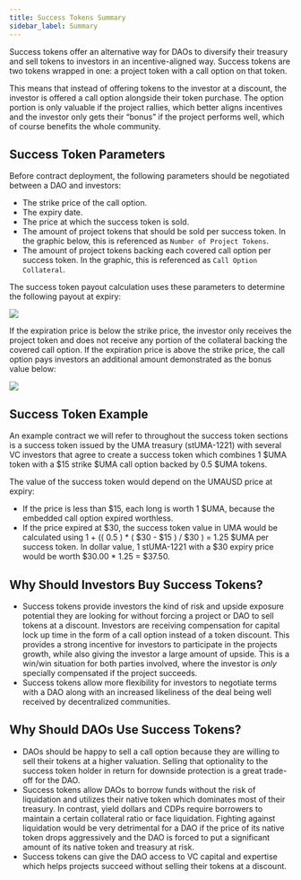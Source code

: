 ```yaml
---
title: Success Tokens Summary
sidebar_label: Summary
---
```


Success tokens offer an alternative way for DAOs to diversify their treasury and sell tokens to investors in an incentive-aligned way. Success tokens are two tokens wrapped in one: a project token with a call option on that token.

This means that instead of offering tokens to the investor at a discount, the investor is offered a call option alongside their token purchase. The option portion is only valuable if the project rallies, which better aligns incentives and the investor only gets their “bonus” if the project performs well, which of course benefits the whole community.

## Success Token Parameters

Before contract deployment, the following parameters should be negotiated between a DAO and investors:
- The strike price of the call option.
- The expiry date.
- The price at which the success token is sold.
- The amount of project tokens that should be sold per success token. In the graphic below, this is referenced as `Number of Project Tokens`. 
- The amount of project tokens backing each covered call option per success token. In the graphic, this is referenced as `Call Option Collateral`.

The success token payout calculation uses these parameters to determine the following payout at expiry:

![](/docs/success-tokens/success-token-payout.png)

If the expiration price is below the strike price, the investor only receives the project token and does not receive any portion of the collateral backing the covered call option. If the expiration price is above the strike price, the call option pays investors an additional amount demonstrated as the bonus value below: 

![](/docs/success-tokens/success-graph.png)

## Success Token Example

An example contract we will refer to throughout the success token sections is a success token issued by the UMA treasury (stUMA-1221) with several VC investors that agree to create a success token which combines 1 $UMA token with a $15 strike $UMA call option backed by 0.5 $UMA tokens. 

The value of the success token would depend on the UMAUSD price at expiry:
- If the price is less than $15, each long is worth 1 $UMA, because the embedded call option expired worthless.
- If the price expired at $30, the success token value in UMA would be calculated using 1 + (( 0.5 ) \* ( $30 - $15 ) / $30 ) = 1.25 $UMA per success token. In dollar value, 1 stUMA-1221 with a $30 expiry price would be worth $30.00 * 1.25 = $37.50.

## Why Should Investors Buy Success Tokens?

- Success tokens provide investors the kind of risk and upside exposure potential they are looking for without forcing a project or DAO to sell tokens at a discount. Investors are receiving compensation for capital lock up time in the form of a call option instead of a token discount. This provides a strong incentive for investors to participate in the projects growth, while also giving the investor a large amount of upside. This is a win/win situation for both parties involved, where the investor is *only* specially compensated if the project succeeds.
- Success tokens allow more flexibility for investors to negotiate terms with a DAO along with an increased likeliness of the deal being well received by decentralized communities. 

## Why Should DAOs Use Success Tokens?

- DAOs should be happy to sell a call option because they are willing to sell their tokens at a higher valuation. Selling that optionality to the success token holder in return for downside protection is a great trade-off for the DAO.
- Success tokens allow DAOs to borrow funds without the risk of liquidation and utilizes their native token which dominates most of their treasury. In contrast, yield dollars and CDPs require borrowers to maintain a certain collateral ratio or face liquidation. Fighting against liquidation would be very detrimental for a DAO if the price of its native token drops aggressively and the DAO is forced to put a significant amount of its native token and treasury at risk.
- Success tokens can give the DAO access to VC capital and expertise which helps projects succeed without selling their tokens at a discount.